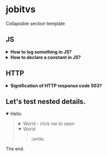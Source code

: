 # jobitvs

Collapsible section template

## JS

<details>
<summary><b>How to log something in JS?</b></summary>
Use the built-in function `console.log`
```js
console.log('Something', something);
```
</details>

<details><summary><b>How to declare a constant in JS?</b></summary>

Use the `const` keyword instead of `var` or `let`
```js
const foo = "foo";
```

</details>

## HTTP

<details>
  <summary><b>Signification of HTTP response code 503?</b></summary>

  **The server is not ready to handle the request.**

  **The server is down for maintenance or is overloaded.**
</details>

## Let's test nested details.

<details open><summary>Hello</summary><blockquote>
  <details><summary>World - click me to open</summary><blockquote>
    :smile:
  </blockquote></details>
  <details open><summary>World</summary><blockquote>
    :smile:
  </blockquote></details>
</blockquote></details>

The end.
